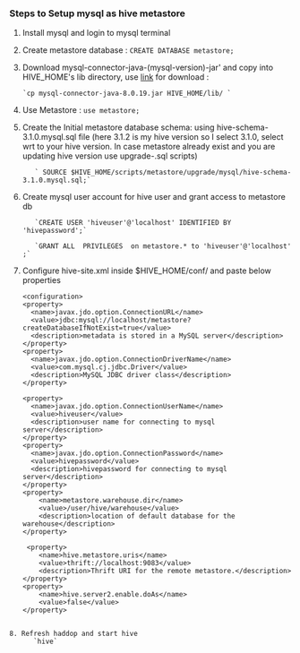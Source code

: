 ###  Steps to Setup mysql as hive metastore

1. Install mysql and login to mysql terminal 

2. Create metastore database :
         `CREATE DATABASE metastore;`
     
3. Download mysql-connector-java-(mysql-version)-jar' and copy into HIVE_HOME's lib directory, use [link](https://mvnrepository.com/artifact/mysql/mysql-connector-java) for download :

       `cp mysql-connector-java-8.0.19.jar HIVE_HOME/lib/ `
       
4. Use Metastore : 
            `use metastore;`
            
5. Create the Initial metastore database schema: using  hive-schema-3.1.0.mysql.sql file (here 3.1.2 is my hive version so I select 3.1.0, select wrt to your hive version. In case metastore already exist and you are updating hive version use upgrade-.sql scripts)  
      
          ` SOURCE $HIVE_HOME/scripts/metastore/upgrade/mysql/hive-schema-3.1.0.mysql.sql;`
          
6. Create mysql user account for hive user  and grant access to metastore db
      
          `CREATE USER 'hiveuser'@'localhost' IDENTIFIED BY 'hivepassword';`
      
          `GRANT ALL  PRIVILEGES  on metastore.* to 'hiveuser'@'localhost' ;`
      
      
7. Configure hive-site.xml inside $HIVE_HOME/conf/ and paste below properties

    ```
   <configuration> 
   <property> 
      <name>javax.jdo.option.ConnectionURL</name> 
      <value>jdbc:mysql://localhost/metastore?createDatabaseIfNotExist=true</value> 
      <description>metadata is stored in a MySQL server</description> 
   </property> 
   <property> 
      <name>javax.jdo.option.ConnectionDriverName</name> 
      <value>com.mysql.cj.jdbc.Driver</value> 
      <description>MySQL JDBC driver class</description> 
   </property> 

   <property> 
      <name>javax.jdo.option.ConnectionUserName</name> 
      <value>hiveuser</value> 
      <description>user name for connecting to mysql server</description> 
   </property> 
   <property> 
      <name>javax.jdo.option.ConnectionPassword</name> 
      <value>hivepassword</value> 
      <description>hivepassword for connecting to mysql server</description> 
   </property>
   <property> 
        <name>metastore.warehouse.dir</name> 
        <value>/user/hive/warehouse</value> 
        <description>location of default database for the warehouse</description> 
    </property> 
     
     <property> 
        <name>hive.metastore.uris</name> 
        <value>thrift://localhost:9083</value> 
        <description>Thrift URI for the remote metastore.</description> 
    </property> 
    <property> 
        <name>hive.server2.enable.doAs</name> 
        <value>false</value> 
    </property>
</configuration>

```
    
8. Refresh haddop and start hive 
      `hive`
